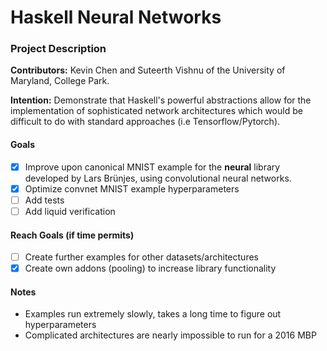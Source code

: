 # Haskell Neural Networks

### Project Description
**Contributors:** Kevin Chen and Suteerth Vishnu of the University of Maryland, College Park.

**Intention:** Demonstrate that Haskell's powerful abstractions allow for the implementation of sophisticated network architectures which would be difficult to do with standard approaches (i.e Tensorflow/Pytorch).

#### Goals
- [x] Improve upon canonical MNIST example for the **neural** library developed by Lars Brünjes, using convolutional neural networks.
- [x] Optimize convnet MNIST example hyperparameters
- [ ] Add tests
- [ ] Add liquid verification

#### Reach Goals (if time permits)
- [ ] Create further examples for other datasets/architectures
- [x] Create own addons (pooling) to increase library functionality 

#### Notes
- Examples run extremely slowly, takes a long time to figure out hyperparameters 
- Complicated architectures are nearly impossible to run for a 2016 MBP

